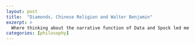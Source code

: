 ```yaml
---
layout: post
title:  "Diamonds, Chinese Religion and Walter Benjamin"
exzerpt: >
  Where thinking about the narrative function of Data and Spock led me to see the shift from a modern to a post modern star trek after TNG.
categories: [philosophy]
---
```


[diamond-tweet]: https://twitter.com/VitoGesualdi/status/972033602375446528
[aeon-essay]: https://aeon.co/essays/why-in-china-and-japan-a-copy-is-just-as-good-as-an-original